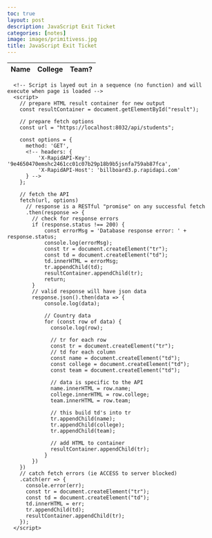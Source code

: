 ```yaml
---
toc: true
layout: post
description: JavaScript Exit Ticket
categories: [notes]
image: images/primitivess.jpg
title: JavaScript Exit Ticket 
---
```


<body>
    <table>
        <thead>
        <tr>
          <th>Name</th>
          <th>College</th>
          <th>Team?</th>
        </tr>
        </thead>
        <tbody id="result">
          <!-- generated rows -->
        </tbody>
      </table>

      <!-- Script is layed out in a sequence (no function) and will execute when page is loaded -->
      <script>
        // prepare HTML result container for new output
        const resultContainer = document.getElementById("result");
      
        // prepare fetch options
        const url = "https://localhost:8032/api/students";
      
        const options = {
          method: 'GET',
          <!-- headers: {
              'X-RapidAPI-Key': '9e4650470emshc2461cc01c07b29p18b9b5jsnfa759ab87fca',
              'X-RapidAPI-Host': 'billboard3.p.rapidapi.com'
          } -->
        };
      
        // fetch the API
        fetch(url, options)
          // response is a RESTful "promise" on any successful fetch
          .then(response => {
            // check for response errors
            if (response.status !== 200) {
                const errorMsg = 'Database response error: ' + response.status;
                console.log(errorMsg);
                const tr = document.createElement("tr");
                const td = document.createElement("td");
                td.innerHTML = errorMsg;
                tr.appendChild(td);
                resultContainer.appendChild(tr);
                return;
            }
            // valid response will have json data
            response.json().then(data => {
                console.log(data);
      
                // Country data
                for (const row of data) {
                  console.log(row);
      
                  // tr for each row
                  const tr = document.createElement("tr");
                  // td for each column
                  const name = document.createElement("td");
                  const college = document.createElement("td");
                  const team = document.createElement("td");
      
                  // data is specific to the API
                  name.innerHTML = row.name;
                  college.innerHTML = row.college; 
                  team.innerHTML = row.team; 
      
                  // this build td's into tr
                  tr.appendChild(name);
                  tr.appendChild(college);
                  tr.appendChild(team);
      
                  // add HTML to container
                  resultContainer.appendChild(tr);
                }
            })
        })
        // catch fetch errors (ie ACCESS to server blocked)
        .catch(err => {
          console.error(err);
          const tr = document.createElement("tr");
          const td = document.createElement("td");
          td.innerHTML = err;
          tr.appendChild(td);
          resultContainer.appendChild(tr);
        });
      </script>
</body>
